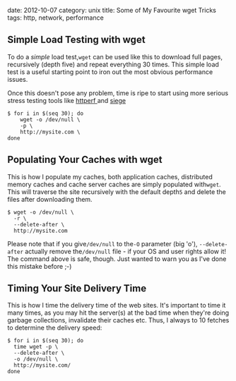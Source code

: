 date:    2012-10-07
category: unix
title: Some of My Favourite wget Tricks
tags: http, network, performance

## Simple Load Testing with wget

To do a <em>simple</em> load test,```wget``` can be used
like this to download full pages, recursively (depth five) and
repeat everything 30 times. This simple load test is a useful
starting point to iron out the most obvious performance
issues.


Once this doesn't pose any problem, time is ripe to start using more
serious stress testing tools like <a
href="http://www.hpl.hp.com/research/linux/httperf/"> httperf </a> and
<a href="http://www.joedog.org/index/siege-home"> siege </a>

```
$ for i in $(seq 30); do
    wget -o /dev/null \
    -p \
    http://mysite.com \
done
```


## Populating Your Caches with wget

This is how I populate my caches, both application caches,
distributed memory caches and cache server caches are simply
populated with```wget```. This will traverse the site
recursively with the default depth```5``` and delete the
files after downloading them.


```
$ wget -o /dev/null \
  -r \
  --delete-after \
  http://mysite.com
```

Please note that if you give```/dev/null``` to the```-O``` parameter
(big 'o'), ```--delete-after``` actually remove the```/dev/null```
file - if your OS and user rights allow it! The command above is safe,
though. Just wanted to warn you as I've done this mistake before ;-)

## Timing Your Site Delivery Time

This is how I time the delivery time of the web sites. It's
important to time it many times, as you may hit the server(s)
at the bad time when they're doing garbage collections,
invalidate their caches etc. Thus, I always to 10 fetches to
determine the delivery speed:


```
$ for i in $(seq 30); do
  time wget -p \
  --delete-after \
  -o /dev/null \
  http://mysite.com/
done
```


